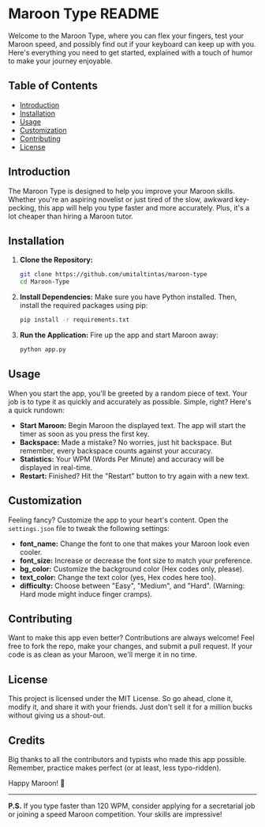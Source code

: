 # Maroon Type README

Welcome to the Maroon Type, where you can flex your fingers, test your Maroon speed, and possibly find out if your keyboard can keep up with you. Here's everything you need to get started, explained with a touch of humor to make your journey enjoyable.

## Table of Contents

- [Introduction](#introduction)
- [Installation](#installation)
- [Usage](#usage)
- [Customization](#customization)
- [Contributing](#contributing)
- [License](#license)

## Introduction

The Maroon Type is designed to help you improve your Maroon skills. Whether you're an aspiring novelist or just tired of the slow, awkward key-pecking, this app will help you type faster and more accurately. Plus, it's a lot cheaper than hiring a Maroon tutor.

## Installation

1. **Clone the Repository:**
    ```bash
    git clone https://github.com/umitaltintas/maroon-type
    cd Maroon-Type
    ```

2. **Install Dependencies:**
    Make sure you have Python installed. Then, install the required packages using pip:
    ```bash
    pip install -r requirements.txt
    ```

3. **Run the Application:**
    Fire up the app and start Maroon away:
    ```bash
    python app.py
    ```

## Usage

When you start the app, you'll be greeted by a random piece of text. Your job is to type it as quickly and accurately as possible. Simple, right? Here's a quick rundown:

- **Start Maroon:** Begin Maroon the displayed text. The app will start the timer as soon as you press the first key.
- **Backspace:** Made a mistake? No worries, just hit backspace. But remember, every backspace counts against your accuracy.
- **Statistics:** Your WPM (Words Per Minute) and accuracy will be displayed in real-time.
- **Restart:** Finished? Hit the "Restart" button to try again with a new text.

## Customization

Feeling fancy? Customize the app to your heart's content. Open the `settings.json` file to tweak the following settings:

- **font_name:** Change the font to one that makes your Maroon look even cooler.
- **font_size:** Increase or decrease the font size to match your preference.
- **bg_color:** Customize the background color (Hex codes only, please).
- **text_color:** Change the text color (yes, Hex codes here too).
- **difficulty:** Choose between "Easy", "Medium", and "Hard". (Warning: Hard mode might induce finger cramps).

## Contributing

Want to make this app even better? Contributions are always welcome! Feel free to fork the repo, make your changes, and submit a pull request. If your code is as clean as your Maroon, we'll merge it in no time.

## License

This project is licensed under the MIT License. So go ahead, clone it, modify it, and share it with your friends. Just don't sell it for a million bucks without giving us a shout-out.

## Credits

Big thanks to all the contributors and typists who made this app possible. Remember, practice makes perfect (or at least, less typo-ridden).

Happy Maroon! 🚀

---

**P.S.** If you type faster than 120 WPM, consider applying for a secretarial job or joining a speed Maroon competition. Your skills are impressive!